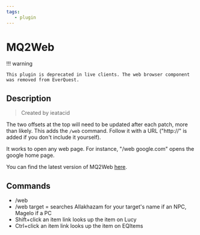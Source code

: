 ```yaml
---
tags:
   - plugin
---
```

# MQ2Web

!!! warning

    This plugin is deprecated in live clients. The web browser component was removed from EverQuest.


## Description

> Created by ieatacid

The two offsets at the top will need to be updated after each patch, more than likely.
This adds the `/web` command. Follow it with a URL ("http://" is added if you don't include it yourself).

It works to open any web page. For instance, "/web google.com" opens the google home page.

You can find the latest version of MQ2Web [here](https://macroquest2.com/phpBB3/viewtopic.php?f=50&t=15101).


## Commands

* /web
* /web target = searches Allakhazam for your target's name if an NPC, Magelo if a PC
* Shift+click an item link looks up the item on Lucy
* Ctrl+click an item link looks up the item on EQItems
